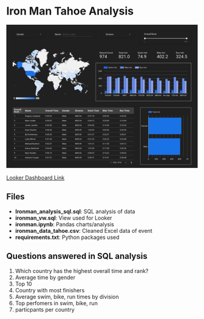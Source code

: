 # Iron Man Tahoe Analysis

![Dashboard photo](Ironman_Dash-1.png)

[Looker Dashboard Link](https://lookerstudio.google.com/reporting/abb17a96-dad1-4249-a342-a59dbf5d213b)

## Files
* **Ironman_analysis_sql.sql**: SQL analysis of data
* **ironman_vw.sql**: View used for Looker
* **ironman.ipynb**: Pandas charts/analysis
* **ironman_data_tahoe.csv**: Cleaned Excel data of event
* **requirements.txt**: Python packages used

## Questions answered in SQL analysis
1. Which country has the highest overall time and rank?
2. Average time by gender
3. Top 10
4. Country with most finishers
5. Average swim, bike, run times by division
6. Top perfomers in swim, bike, run
7. particpants per country
